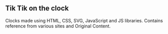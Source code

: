 ## Tik Tik on the clock

Clocks made using HTML, CSS, SVG, JavaScript and JS libraries. Contains reference from various sites and Original Content.

